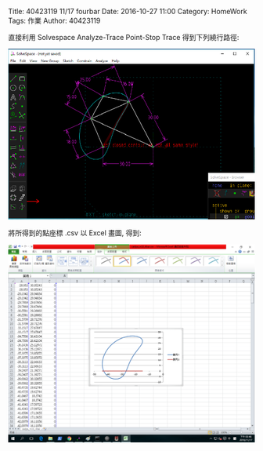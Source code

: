 Title: 40423119 11/17 fourbar
Date: 2016-10-27 11:00
Category: HomeWork
Tags: 作業
Author: 40423119

<!-- PELICAN_END_SUMMARY -->
<p>直接利用 Solvespace Analyze-Trace Point-Stop Trace 得到下列繞行路徑:</p>
<p><img src="./../w7/cadpa_w10_4bar.png" width="800" /></p>
<p>將所得到的點座標 .csv 以 Excel 畫圖, 得到:</p>
<p><img src="./../w7/cadpa_w10_4bar_1.png" width="800" /></p>